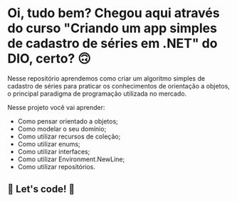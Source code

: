# Oi, tudo bem? Chegou aqui através do curso "Criando um app simples de cadastro de séries em .NET" do DIO, certo? 🙃

Nesse repositório aprendemos como criar um algoritmo simples de cadastro de séries para praticar os conhecimentos de orientação a objetos, o principal paradigma de programação utilizada no mercado.

Nesse projeto você vai aprender:

* Como pensar orientado a objetos;
* Como modelar o seu domínio;
* Como utilizar recursos de coleção;
* Como utilizar enums;
* Como utilizar interfaces;
* Como utilizar Environment.NewLine;
* Como utilizar repositórios.

## 🚀 Let's code! 🚀